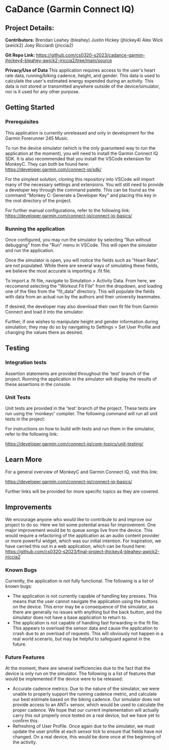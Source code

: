 # CaDance (Garmin Connect IQ)

## Project Details:

**Contributors:**
Brendan Leahey (bleahey)
Justin Hickey (jhickey4)
Alex Wick (awick2)
Joey Ricciardi (jriccia2)

**Git Repo Link:**
https://github.com/cs0320-s2023/cadance-garmin-jhickey4-bleahey-awick2-jriccia2/tree/main/source

**Privacy/Use of Data**
This application requires access to the user's heart rate data, running/biking
cadence, height, and gender. This data is used to calculate the user's
estimated energy expended during an activity. This data is not stored or
transmitted anywhere outside of the device/simulator, nor is it used for any other
purpose.

## Getting Started

### Prerequisites

This application is currently unreleased and only in development for the
Garmin Forerunner 245 Music.

To run the device simulator (which is the only guarunteed way to run the
application at the moment), you will need to install the Garmin Connect IQ SDK.
It is also recommended that you install the VSCode extension for MonkeyC.
They can both be found here:
https://developer.garmin.com/connect-iq/sdk/

For the simplest solution, cloning this repository into VSCode will import many
of the necessary settings and extensions. You will still need to provide a
developer key through the command palette. This can be found as the command
"Monkey C: Generate a Developer Key" and placing this key in the root directory
of the project.

For further manual configurations, refer to the following link:
https://developer.garmin.com/connect-iq/connect-iq-basics/

### Running the application

Once configured, you may run the simulator by selecting "Run without debugging"
from the "Run" menu in VSCode. This will open the simulator and run the
application.

<!-- Alternatively, you may run the monkeydo
script from the bin directory of as follows:

monkeydo.bat path\to\projects\bin\MyApp.prg -->

<!-- See if this test script works. -->

Once the simulator is open, you will notice the fields such as "Heart Rate", are
not populated. While there are several ways of simulating these fields, we
believe the most accurate is importing a .fit file.

To import a .fit file, navigate to Simulation > Activity Data. From here, we
reccomend selecting the "Workout Fit File" from the dropdown, and loading one of
the files from the "fit_data" directory. This will populate the fields with
data from an actual run by the authors and their university teammates.

If desired, the developer may also download their own fit file from Garmin
Connect and load it into the simulator.

Further, if one wishes to manipulate height and gender information during
simulation, they may do so by navigating to Settings > Set User Profile and
changing the values there as desired.

## Testing

### Integration tests

Assertion statements are provided throughout the 'test' branch of the project.
Running the application in the simulator will display the results of these
assertions in the console.

### Unit Tests

Unit tests are provided in the 'test' branch of the project. These tests are
run using the 'monkeyc' compiler. The following command will run all unit tests
in the project:

For instructions on how to build with tests and run them in the simulator,
refer to the following link:

https://developer.garmin.com/connect-iq/core-topics/unit-testing/

## Learn More

For a general overview of MonkeyC and Garmin Connect IQ, visit this link:

https://developer.garmin.com/connect-iq/connect-iq-basics/

Further links will be provided for more specific topics as they are covered.

## Improvements

We encourage anyone who would like to contribute to and improve our project to
do so. Here we list some potential areas for improvement. One major improvement
would be to queue songs live from the device. This would require a refactoring
of the application as an audio content provider or more powerful widget, which
was our initial intention. For inspiration, we have carried this out in a web
application, which can be found here:
https://github.com/cs0320-s2023/final-project-jhickey4-bleahey-awick2-jriccia2

### Known Bugs

Currently, the application is not fully functional. The following is a list of
known bugs:

- The application is not currently capable of handling key presses. This means
  that the user cannot navigate the application using the buttons on the device.
  This error may be a consequence of the simulator, as there are generally no
  issues with anything but the back button, and the simulator does not have a
  base application to return to.
- The application is not capable of handling fast forwarding in the fit file.
  This appears to overload the sensor data and cause the application to crash
  due to an overload of requests. This will obviously not happen in a real
  world scenario, but may be helpful to safeguard against in the future.

### Future Features

At the moment, there are several inefficiencies due to the fact that the device
is only run on the simulator. The following is a list of features that would be
implemented if the device were to be released:

- Accurate cadence metrics: Due to the nature of the simulator, we were unable
  to properly support the running cadence metric, and calculate our best
  estimate based on the biking cadence. Our simulator does not provide access
  to an ANT+ sensor, which would be used to calculate the proper cadence. We hope
  that our current implementation will actually carry this out properly once
  tested on a real device, but we have yet to confirm this.
- Refreshing of User Profile. Once again due to the simulator, we must update
  the user profile at each sensor tick to ensure that fields have not changed.
  On a real device, this would be done once at the beginning of the activity.
